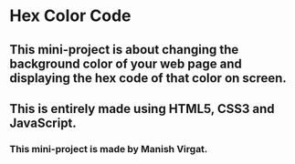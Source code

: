 # Hex Color Code

## This mini-project is about changing the background color of your web page and displaying the hex code of that color on screen.

## This is entirely made using HTML5, CSS3 and JavaScript.

### This mini-project is made by Manish Virgat.
